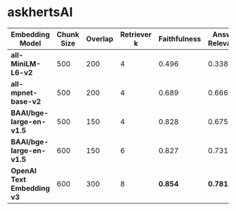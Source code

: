 # askhertsAI


| Embedding Model              | Chunk Size | Overlap | Retriever k | Faithfulness | Answer Relevancy | Context Precision | Context Recall |
| ---------------------------- | ---------- | ------- | ----------- | ------------ | ---------------- | ----------------- | -------------- |
| **all-MiniLM-L6-v2**         | 500        | 200     | 4           | 0.496        | 0.338            | 0.541             | 0.247          |
| **all-mpnet-base-v2**        | 500        | 200     | 4           | 0.689        | 0.666            | 0.726             | 0.774          |
| **BAAI/bge-large-en-v1.5**   | 500        | 150     | 4           | 0.828        | 0.675            | 0.754             | 0.688          |
| **BAAI/bge-large-en-v1.5**   | 600        | 150     | 6           | 0.827        | 0.731            | 0.746             | 0.790          |
| **OpenAI Text Embedding v3** | 600        | 300     | 8           | **0.854**    | **0.781**        | **0.800**         | **0.872**      |



